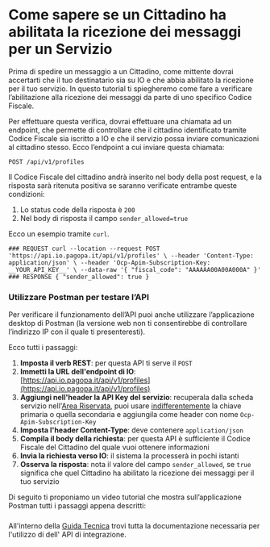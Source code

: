# Come sapere se un Cittadino ha abilitata la ricezione dei messaggi per un Servizio

Prima di spedire un messaggio a un Cittadino, come mittente dovrai accertarti che il tuo destinatario sia su IO e che abbia abilitato la ricezione per il tuo servizio. In questo tutorial ti spiegheremo come fare a verificare l’abilitazione alla ricezione dei messaggi da parte di uno specifico Codice Fiscale.

Per effettuare questa verifica, dovrai effettuare una chiamata ad un endpoint, che permette di controllare che il cittadino identificato tramite Codice Fiscale sia iscritto a IO e che il servizio possa inviare comunicazioni al cittadino stesso. Ecco l’endpoint a cui inviare questa chiamata:

`POST /api/v1/profiles`

Il Codice Fiscale del cittadino andrà inserito nel body della post request, e la risposta sarà ritenuta positiva se saranno verificate entrambe queste condizioni:

1. Lo status code della risposta è `200`
2. Nel body di risposta il campo `sender_allowed=true`

Ecco un esempio tramite `curl`.

`### REQUEST curl --location --request POST 'https://api.io.pagopa.it/api/v1/profiles' \ --header 'Content-Type: application/json' \ --header 'Ocp-Apim-Subscription-Key: __YOUR_API_KEY__' \ --data-raw '{ "fiscal_code": "AAAAAA00A00A000A" }' ### RESPONSE { "sender_allowed": true }`

&#x20;

### Utilizzare Postman per testare l’API <a href="#utilizzare-postman-per-testare-lapi" id="utilizzare-postman-per-testare-lapi"></a>

Per verificare il funzionamento dell’API puoi anche utilizzare l’applicazione desktop di Postman (la versione web non ti consentirebbe di controllare l’indirizzo IP con il quale ti presenteresti).

Ecco tutti i passaggi:

1. **Imposta il verb REST**: per questa API ti serve il `POST`
2. **Immetti la URL dell'endpoint di IO**: [https://api.io.pagopa.it/api/v1/profiles](https://api.io.pagopa.it/api/v1/profiles)
3. **Aggiungi nell'header la API Key del servizio**: recuperala dalla scheda servizio nell'[Area Riservata](https://selfcare.pagopa.it/), puoi usare [indifferentemente](https://docs.pagopa.it/kb-enti-servizi/domande-frequenti/domande-e-risposte-sui-servizi-io#perche-ci-sono-due-api-key-per-servizio) la chiave primaria o quella secondaria e aggiungila come header con nome `Ocp-Apim-Subscription-Key`
4. **Imposta l'header Content-Type**: deve contenere `application/json`
5. **Compila il body della richiesta**: per questa API è sufficiente il Codice Fiscale del Cittadino del quale vuoi ottenere informazioni
6. **Invia la richiesta verso IO**: il sistema la processerà in pochi istanti
7. **Osserva la risposta**: nota il valore del campo `sender_allowed`, se `true` significa che quel Cittadino ha abilitato la ricezione dei messaggi per il tuo servizio

Di seguito ti proponiamo un video tutorial che mostra sull’applicazione Postman tutti i passaggi appena descritti:

###

&#x20;

All'interno della [Guida Tecnica](https://docs.pagopa.it/io-guida-tecnica/api/api-messaggi/get-a-user-profile-using-post) trovi tutta la documentazione necessaria per l'utilizzo di dell' API di integrazione.

